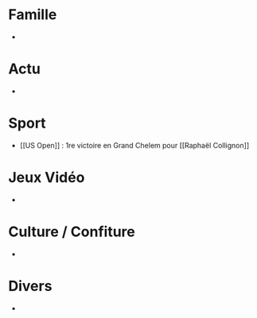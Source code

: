 # Famille
- 
# Actu
- 
# Sport
- [[US Open]] : 1re victoire en Grand Chelem pour [[Raphaël Collignon]]
# Jeux Vidéo
- 
# Culture / Confiture
- 
# Divers
- 
